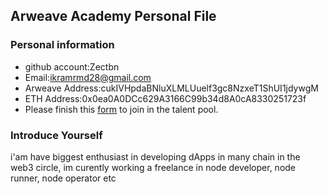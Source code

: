 ## Arweave Academy Personal File

### Personal information

- github account:Zectbn
- Email:ikramrmd28@gmail.com
- Arweave Address:cukIVHpdaBNluXLMLUuelf3gc8NzxeT1ShUI1jdywgM
- ETH Address:0x0ea0A0DCc629A3166C99b34d8A0cA8330251723f
- Please finish this [form](https://docs.google.com/forms/d/e/1FAIpQLSfWA5fIIcBgmRppm3jNz5vmf9Mai_QMVil-2pO4r7YKn_Zhtw/viewform?usp=sf_link) to join in the talent pool.

### Introduce Yourself
 i'am have biggest enthusiast in developing dApps in many chain in the web3 circle, im curently working a freelance in node developer, node runner, node operator etc
